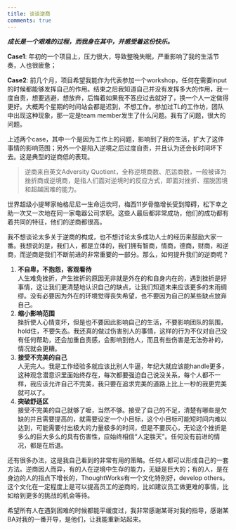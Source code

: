 ```yaml
---
title: 谈谈逆商
comments: true
---
```


_**成长是一个艰难的过程，而我身在其中，并感受着这份快乐。**_

**Case1**: 年初的一个项目上，压力很大，导致整晚失眠，严重影响了我的生活节奏，人也很疲惫；

**Case2**: 前几个月，项目希望我能作为代表参加一个workshop，任何在需要input的时候都能够发挥自己的作用。结束之后我知道自己并没有发挥多大的作用，我一度自责，想要逃避，想放弃，后悔着如果我不答应过去就好了，换一个人一定做得更好。大概两个星期的时间站会都是迟到，不想工作。参加过TL的工作坊，团队中出现这种现象，那一定是team member发生了什么问题。我有了问题，很大的问题。

上述两个case，其中一个是因为工作上的问题，影响到了我的生活，扩大了这件事情的影响范围；另外一个是陷入逆境之后过度自责，并且认为还会长时间坏下去。这是典型的逆商低的表现。

> 逆商来自英文Adversity Quotient，全称逆境商数、厄运商数，一般被译为挫折商或逆境商，是指人们面对逆境时的反应方式，即面对挫折、摆脱困境和超越困难的能力。

世界超级小提琴家帕格尼尼一生命运坎坷，梅西11岁骨骼增长受到障碍，松下幸之助一次又一次地在同一家电器公司求职。这些人最后都非常成功，他们的成功都有着共同的特征，他们的逆商都很高。

我不想谈论太多关于逆商的构成，也不想讨论太多成功人士的经历来鼓励大家一番。我想说的是，我们人，都是立体的，我们拥有智商，情商，德商，财商，和逆商，而逆商是我们不断前进的非常重要的一部分。那么，如何提升我们的逆商呢？

1. **不自卑，不抱怨，客观看待**    
  人生难免挫折，产生挫折的原因无非就是外在的和自身内在的，遇到挫折是好事情，这让我们更清楚地认识自己的缺点，让我们知道未来应该更多的未雨绸缪。没有必要因为外在的环境觉得丧失希望，也不要因为自己的某些缺点放弃自己。
2. **缩小影响范围**    
挫折使人心情变坏，但是也不要因此影响自己的生活，不要影响团队的氛围，hold住，不要失态。我还真的做过伤害别人的事情，这样的行为不仅对自己没有任何帮助，还会加重自责感，会影响到他人，而且有些伤害是无法弥补的，情况就会更糟。
3. **接受不完美的自己**    
人无完人。我是工作经验多就应该比别人牛逼，年纪大就应该能handle更多，这种观念潜意识里面始终存在，每次都要强迫自己说没关系，每个人都不一样，我应该允许自己不完美，我只要在追求完美的道路上比上一秒的我更完美就可以了。
4. **突破舒适区**    
接受不完美的自己就够了嚒，当然不够。接受了自己的不足，清楚有哪些是欠缺的并且需要提高的，就需要设定一个小目标，这个小目标可能短时间内难以达到，可能需要付出极大的力量极多的时间，但是不要灰心，无论这个挫折是多么的巨大多么的具有伤害性，应始终相信“人定胜天”。任何没有前进的情况，都是在后退。

还有很多办法，这是我自己看到的非常有用的策略。任何人都可以形成自己的一套方法。逆商因人而异，有的人在逆境中生存的能力，无疑是巨大的；有的人，是在身边的人的指点下增长的，ThoughtWorks有一个文化特别好，develop others。这个文化在一定程度上是可以提高员工的逆商的，比如建议员工做更难的事情，比如给到更多的挑战的机会等待。

希望所有人在遇到困难的时候都能平缓度过，我非常感谢某哥对我的指导，感谢某BA对我的一番开导，是他们，让我能重新站起来。
